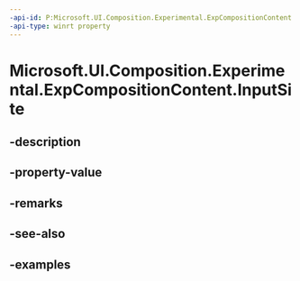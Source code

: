 ```yaml
---
-api-id: P:Microsoft.UI.Composition.Experimental.ExpCompositionContent.InputSite
-api-type: winrt property
---
```


# Microsoft.UI.Composition.Experimental.ExpCompositionContent.InputSite

<!--
public Microsoft.UI.Input.Experimental.ExpInputSite InputSite { get; }
-->


## -description

## -property-value

## -remarks

## -see-also

## -examples



